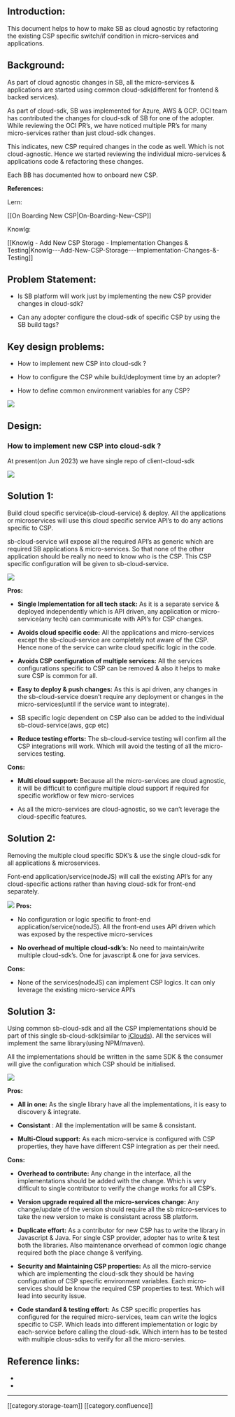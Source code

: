 
## Introduction:
This document helps to how to make SB as cloud agnostic by refactoring the existing CSP specific switch/if condition in micro-services and applications.


## Background:
As part of cloud agnostic changes in SB, all the micro-services & applications are started using common cloud-sdk(different for frontend & backed services). 



As part of cloud-sdk, SB was implemented for Azure, AWS & GCP. OCI team has contributed the changes for cloud-sdk of SB for one of the adopter. While reviewing the OCI PR’s, we have noticed multiple PR’s for many micro-services rather than just cloud-sdk changes. 

This indicates, new CSP required changes in the code as well. Which is not cloud-agnostic. Hence we started reviewing the individual micro-services & applications code & refactoring these changes. 



Each BB has documented how to onboard new CSP.

 **References:** 

Lern: 

[[On Boarding New CSP|On-Boarding-New-CSP]]



Knowlg:

[[Knowlg - Add New CSP Storage - Implementation Changes & Testing|Knowlg---Add-New-CSP-Storage---Implementation-Changes-&-Testing]]


## Problem Statement:

* Is SB platform will work just by implementing the new CSP provider changes in cloud-sdk?


* Can any adopter configure the cloud-sdk of specific CSP by using the SB build tags?




## Key design problems:

* How to implement new CSP into cloud-sdk ?


* How to configure the CSP while build/deployment time by an adopter?


* How to define common environment variables for any CSP?





![](images/storage/Screenshot%202023-07-10%20at%201.32.41%20PM-20230710-080247.png)


## Design: <TBU>

### How to implement new CSP into cloud-sdk ?
At present(on Jun 2023) we have single repo of client-cloud-sdk 

![](images/storage/Screenshot%202023-07-10%20at%201.29.28%20PM-20230710-075942.png)


## Solution 1: 
Build cloud specific service(sb-cloud-service) & deploy. All the applications or microservices will use this cloud specific service API’s to do any actions specific to CSP.



sb-cloud-service will expose all the required API’s as generic which are required SB applications & micro-services. So that none of the other application should be really no need to know who is the CSP. This CSP specific configuration will be given to sb-cloud-service.

![](images/storage/Screenshot%202023-07-12%20at%2010.54.30%20AM.png)

 **Pros:** 
*  **Single Implementation for all tech stack:** As it is a separate service & deployed independently which is API driven, any application or micro-service(any tech) can communicate with API’s for CSP changes.


*  **Avoids cloud specific code:** All the applications and micro-services except the sb-cloud-service are completely not aware of the CSP. Hence none of the service can write cloud specific logic in the code.


*  **Avoids CSP configuration of multiple services:** All the services configurations specific to CSP can be removed & also it helps to make sure CSP is common for all.


*  **Easy to deploy & push changes:** As this is api driven, any changes in the sb-cloud-service doesn’t require any deployment or changes in the micro-services(until if the service want to integrate).


* SB specific logic dependent on CSP also can be added to the individual sb-cloud-service(aws, gcp etc) 


*  **Reduce testing efforts:** The sb-cloud-service testing will confirm all the CSP integrations will work. Which will avoid the testing of all the micro-services testing.



 **Cons:** 
*  **Multi cloud support:**  Because all the micro-services are cloud agnostic, it will be difficult to configure multiple cloud support if required for specific workflow or few micro-services


* As all the micro-services are cloud-agnostic, so we can’t leverage the cloud-specific features.




## Solution 2: 
Removing the multiple cloud specific SDK’s & use the single cloud-sdk for all applications & microservices.

Font-end application/service(nodeJS) will call the existing API’s for any cloud-specific actions rather than having cloud-sdk for front-end separately.

![](images/storage/Screenshot%202023-07-12%20at%203.05.58%20PM-20230712-093603.png) **Pros:** 
* No configuration or logic specific to front-end application/service(nodeJS). All the front-end uses API driven which was exposed by the respective micro-services


*  **No overhead of multiple cloud-sdk’s:** No need to maintain/write multiple cloud-sdk’s. One for javascript & one for java services.



 **Cons:** 
* None of the services(nodeJS) can implement CSP logics. It can only leverage the existing micro-service API’s




## Solution 3: 
Using common sb-cloud-sdk and all the CSP implementations should be part of this single sb-cloud-sdk(similar to [jClouds](https://github.com/apache/jclouds/tree/master/providers)). All the services will implement the same library(using NPM/maven). 

All the implementations should be written in the same SDK & the consumer will give the configuration which CSP should be initialised.

![](images/storage/Screenshot%202023-07-12%20at%201.34.15%20PM-20230712-080424.png)

 **Pros:** 
*  **All in one:** As the single library have all the implementations, it is easy to discovery & integrate.


*  **Consistant** : All the implementation will be same & consistant. 


*  **Multi-Cloud support:** As each micro-service is configured with CSP properties, they have have different CSP integration as per their need.



 **Cons:** 
*  **Overhead to contribute:** Any change in the interface, all the implementations should be added with the change. Which is very difficult to single contributor to verify the change works for all CSP’s.


*  **Version upgrade required all the micro-services change:**  Any change/update of the version should require all the sb micro-services to take the new version to make is consistant across SB platform.


*  **Duplicate effort:** As a contributor for new CSP has to write the library in Javascript & Java. For single CSP provider, adopter has to write & test both the libraries. Also maintenance orverhead of common logic change required both the place change & verifying.


*  **Security and Maintaining CSP properties:** As all the micro-service which are implementing the cloud-sdk they should be having configuration of CSP specific environment variables. Each micro-services should be know the required CSP properties to test. Which will lead into security issue.


*  **Code standard & testing effort:** As CSP specific properties has configured for the required micro-services, team can write the logics specific to CSP. Which leads into different implementation or logic by each-service before calling the cloud-sdk. Which intern has to be tested with multiple clous-sdks to verify for all the micro-servies.




## Reference links:

* 


* 





*****

[[category.storage-team]] 
[[category.confluence]] 
